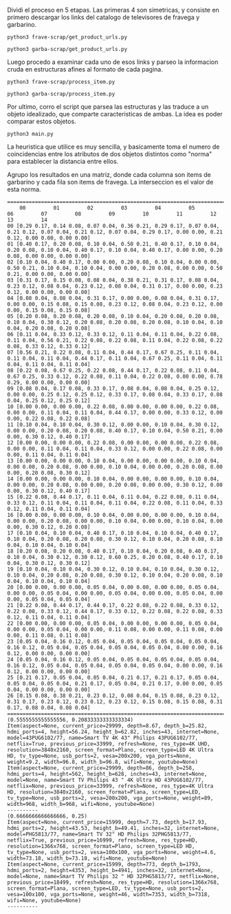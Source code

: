 Dividi el proceso en 5 etapas. Las primeras 4 son simetricas, y consiste en
primero descargar los links del catalogo de televisores de fravega y garbarino.

```python3 frave-scrap/get_product_urls.py```

```python3 garba-scrap/get_product_urls.py```

Luego procedo a examinar cada uno de esos links y parseo la informacion cruda en
estructuras afines al formato de cada pagina.

```python3 frave-scrap/process_item.py```

```python3 garba-scrap/process_item.py```


Por ultimo, corro el script que parsea las estructuras y las traduce a un objeto
idealizado, que comparte caracteristicas de ambas. La idea es poder comparar
estos objetos.

```python3 main.py```

La heuristica que utilice es muy sencilla, y basicamente toma el
numero de coincidencias entre los atributos de dos objetos distintos como
"norma" para establecer la distancia entre ellos.

Agrupo los resultados en una matriz, donde cada columna son items de garbarino y
cada fila son items de fravega. La interseccion es el valor de esta norma.

```
================================================================================
    00         01         02         03         04         05         06         07         08         09         10         11         12         13         14  
00 [0.29 0.17, 0.14 0.08, 0.07 0.04, 0.36 0.21, 0.29 0.17, 0.07 0.04, 0.21 0.12, 0.07 0.04, 0.21 0.12, 0.07 0.04, 0.29 0.17, 0.00 0.00, 0.21 0.12, 0.00 0.00, 0.00 0.00]
01 [0.40 0.17, 0.20 0.08, 0.10 0.04, 0.50 0.21, 0.40 0.17, 0.10 0.04, 0.20 0.08, 0.10 0.04, 0.40 0.17, 0.10 0.04, 0.40 0.17, 0.00 0.00, 0.20 0.08, 0.00 0.00, 0.00 0.00]
02 [0.10 0.04, 0.40 0.17, 0.00 0.00, 0.20 0.08, 0.10 0.04, 0.00 0.00, 0.50 0.21, 0.10 0.04, 0.10 0.04, 0.00 0.00, 0.20 0.08, 0.00 0.00, 0.50 0.21, 0.00 0.00, 0.00 0.00]
03 [0.31 0.17, 0.15 0.08, 0.08 0.04, 0.38 0.21, 0.31 0.17, 0.08 0.04, 0.23 0.12, 0.08 0.04, 0.23 0.12, 0.08 0.04, 0.31 0.17, 0.00 0.00, 0.23 0.12, 0.00 0.00, 0.00 0.00]
04 [0.08 0.04, 0.08 0.04, 0.31 0.17, 0.00 0.00, 0.08 0.04, 0.31 0.17, 0.00 0.00, 0.15 0.08, 0.15 0.08, 0.23 0.12, 0.08 0.04, 0.23 0.12, 0.00 0.00, 0.15 0.08, 0.15 0.08]
05 [0.20 0.08, 0.20 0.08, 0.20 0.08, 0.10 0.04, 0.20 0.08, 0.20 0.08, 0.10 0.04, 0.30 0.12, 0.20 0.08, 0.20 0.08, 0.20 0.08, 0.10 0.04, 0.10 0.04, 0.20 0.08, 0.20 0.08]
06 [0.11 0.04, 0.33 0.12, 0.33 0.12, 0.11 0.04, 0.11 0.04, 0.22 0.08, 0.11 0.04, 0.56 0.21, 0.22 0.08, 0.22 0.08, 0.11 0.04, 0.22 0.08, 0.22 0.08, 0.33 0.12, 0.33 0.12]
07 [0.56 0.21, 0.22 0.08, 0.11 0.04, 0.44 0.17, 0.67 0.25, 0.11 0.04, 0.11 0.04, 0.11 0.04, 0.44 0.17, 0.11 0.04, 0.67 0.25, 0.11 0.04, 0.11 0.04, 0.11 0.04, 0.11 0.04]
08 [0.22 0.08, 0.67 0.25, 0.22 0.08, 0.44 0.17, 0.22 0.08, 0.11 0.04, 0.67 0.25, 0.33 0.12, 0.22 0.08, 0.11 0.04, 0.22 0.08, 0.00 0.00, 0.78 0.29, 0.00 0.00, 0.00 0.00]
09 [0.08 0.04, 0.17 0.08, 0.33 0.17, 0.08 0.04, 0.08 0.04, 0.25 0.12, 0.00 0.00, 0.25 0.12, 0.25 0.12, 0.33 0.17, 0.08 0.04, 0.33 0.17, 0.08 0.04, 0.25 0.12, 0.25 0.12]
10 [0.00 0.00, 0.00 0.00, 0.22 0.08, 0.00 0.00, 0.00 0.00, 0.22 0.08, 0.00 0.00, 0.11 0.04, 0.11 0.04, 0.44 0.17, 0.00 0.00, 0.33 0.12, 0.00 0.00, 0.22 0.08, 0.22 0.08]
11 [0.10 0.04, 0.10 0.04, 0.30 0.12, 0.00 0.00, 0.10 0.04, 0.30 0.12, 0.00 0.00, 0.20 0.08, 0.20 0.08, 0.40 0.17, 0.10 0.04, 0.50 0.21, 0.00 0.00, 0.30 0.12, 0.40 0.17]
12 [0.00 0.00, 0.00 0.00, 0.22 0.08, 0.00 0.00, 0.00 0.00, 0.22 0.08, 0.00 0.00, 0.11 0.04, 0.11 0.04, 0.33 0.12, 0.00 0.00, 0.22 0.08, 0.00 0.00, 0.11 0.04, 0.11 0.04]
13 [0.00 0.00, 0.00 0.00, 0.10 0.04, 0.00 0.00, 0.00 0.00, 0.10 0.04, 0.00 0.00, 0.20 0.08, 0.00 0.00, 0.10 0.04, 0.00 0.00, 0.20 0.08, 0.00 0.00, 0.20 0.08, 0.30 0.12]
14 [0.00 0.00, 0.00 0.00, 0.10 0.04, 0.00 0.00, 0.00 0.00, 0.10 0.04, 0.00 0.00, 0.20 0.08, 0.00 0.00, 0.20 0.08, 0.00 0.00, 0.30 0.12, 0.00 0.00, 0.30 0.12, 0.40 0.17]
15 [0.22 0.08, 0.44 0.17, 0.11 0.04, 0.11 0.04, 0.22 0.08, 0.11 0.04, 0.33 0.12, 0.11 0.04, 0.11 0.04, 0.11 0.04, 0.22 0.08, 0.11 0.04, 0.33 0.12, 0.11 0.04, 0.11 0.04]
16 [0.00 0.00, 0.00 0.00, 0.10 0.04, 0.00 0.00, 0.00 0.00, 0.10 0.04, 0.00 0.00, 0.20 0.08, 0.00 0.00, 0.10 0.04, 0.00 0.00, 0.10 0.04, 0.00 0.00, 0.30 0.12, 0.20 0.08]
17 [0.10 0.04, 0.10 0.04, 0.40 0.17, 0.10 0.04, 0.10 0.04, 0.40 0.17, 0.10 0.04, 0.20 0.08, 0.20 0.08, 0.30 0.12, 0.10 0.04, 0.20 0.08, 0.10 0.04, 0.10 0.04, 0.10 0.04]
18 [0.20 0.08, 0.20 0.08, 0.40 0.17, 0.10 0.04, 0.20 0.08, 0.40 0.17, 0.10 0.04, 0.30 0.12, 0.30 0.12, 0.60 0.25, 0.20 0.08, 0.40 0.17, 0.10 0.04, 0.30 0.12, 0.30 0.12]
19 [0.10 0.04, 0.10 0.04, 0.30 0.12, 0.10 0.04, 0.10 0.04, 0.30 0.12, 0.10 0.04, 0.20 0.08, 0.20 0.08, 0.30 0.12, 0.10 0.04, 0.20 0.08, 0.10 0.04, 0.10 0.04, 0.10 0.04]
20 [0.00 0.00, 0.00 0.00, 0.05 0.04, 0.00 0.00, 0.00 0.00, 0.05 0.04, 0.00 0.00, 0.05 0.04, 0.00 0.00, 0.05 0.04, 0.00 0.00, 0.05 0.04, 0.00 0.00, 0.05 0.04, 0.05 0.04]
21 [0.22 0.08, 0.44 0.17, 0.44 0.17, 0.22 0.08, 0.22 0.08, 0.33 0.12, 0.22 0.08, 0.33 0.12, 0.44 0.17, 0.33 0.12, 0.22 0.08, 0.22 0.08, 0.33 0.12, 0.11 0.04, 0.11 0.04]
22 [0.00 0.00, 0.00 0.00, 0.05 0.04, 0.00 0.00, 0.00 0.00, 0.05 0.04, 0.00 0.00, 0.05 0.04, 0.00 0.00, 0.11 0.08, 0.00 0.00, 0.11 0.08, 0.00 0.00, 0.11 0.08, 0.11 0.08]
23 [0.05 0.04, 0.16 0.12, 0.05 0.04, 0.05 0.04, 0.05 0.04, 0.05 0.04, 0.16 0.12, 0.05 0.04, 0.05 0.04, 0.05 0.04, 0.05 0.04, 0.00 0.00, 0.16 0.12, 0.00 0.00, 0.00 0.00]
24 [0.05 0.04, 0.16 0.12, 0.05 0.04, 0.05 0.04, 0.05 0.04, 0.05 0.04, 0.16 0.12, 0.05 0.04, 0.05 0.04, 0.05 0.04, 0.05 0.04, 0.00 0.00, 0.16 0.12, 0.00 0.00, 0.00 0.00]
25 [0.21 0.17, 0.05 0.04, 0.05 0.04, 0.21 0.17, 0.21 0.17, 0.05 0.04, 0.05 0.04, 0.05 0.04, 0.21 0.17, 0.05 0.04, 0.21 0.17, 0.00 0.00, 0.05 0.04, 0.00 0.00, 0.00 0.00]
26 [0.15 0.08, 0.38 0.21, 0.23 0.12, 0.08 0.04, 0.15 0.08, 0.23 0.12, 0.31 0.17, 0.23 0.12, 0.23 0.12, 0.23 0.12, 0.15 0.08, 0.15 0.08, 0.31 0.17, 0.08 0.04, 0.08 0.04]
================================================================================
(0.5555555555555556, 0.20833333333333334)
Item(aspect=None, current_price=29999, depth=8.67, depth_b=25.82, hdmi_ports=4, height=56.24, height_b=62.82, inches=43, internet=None, model=43PUG6102/77, name=Smart TV 4K 43" Philips 43PUG6102/77, netflix=True, previous_price=33999, refresh=None, res_type=4K UHD, resolution=3840x2160, screen_format=Plano, screen_type=LED 4K Ultra HD, tv_type=None, usb_ports=2, vesa=200x200, vga_ports=None, weight=9.2, width=96.8, width_b=96.8, wifi=None, youtube=None)
Item(aspect=None, current_price=29999, depth=86, depth_b=258, hdmi_ports=4, height=562, height_b=628, inches=43, internet=None, model=None, name=Smart TV Philips 43 " 4K Ultra HD 43PUG6102/77, netflix=None, previous_price=33999, refresh=None, res_type=4K Ultra HD, resolution=3840x2160, screen_format=Plana, screen_type=LED, tv_type=None, usb_ports=2, vesa=200x200, vga_ports=None, weight=89, width=968, width_b=968, wifi=None, youtube=None)
----------
(0.6666666666666666, 0.25)
Item(aspect=None, current_price=15999, depth=7.73, depth_b=17.93, hdmi_ports=2, height=43.53, height_b=49.41, inches=32, internet=None, model=PHG5813/77, name=Smart TV 32" HD Philips 32PHG5813/77, netflix=True, previous_price=16999, refresh=None, res_type=HD, resolution=1366x768, screen_format=Plano, screen_type=LED HD, tv_type=None, usb_ports=2, vesa=100x100, vga_ports=None, weight=4.6, width=73.18, width_b=73.18, wifi=None, youtube=None)
Item(aspect=None, current_price=15999, depth=773, depth_b=1793, hdmi_ports=2, height=4353, height_b=4941, inches=32, internet=None, model=None, name=Smart TV Philips 32 " HD 32PHG5813/77, netflix=None, previous_price=18499, refresh=None, res_type=HD, resolution=1366x768, screen_format=Plana, screen_type=LED, tv_type=None, usb_ports=2, vesa=100x100, vga_ports=None, weight=46, width=7353, width_b=7318, wifi=None, youtube=None)
----------
```
